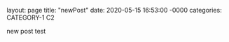 layout: page
title: "newPost"
date: 2020-05-15 16:53:00 -0000
categories: CATEGORY-1 C2

new post test
